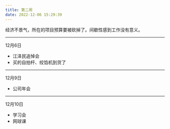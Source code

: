 ```yaml
---
title: 第二周
date: 2022-12-06 15:29:39
---
```

经济不景气，所在的项目预算要被砍掉了。间歇性感到工作没有意义。

---
12月6日
- 江泽民追悼会
- 买的自拍杆、绞馅机到货了

---
12月9日
- 公司年会

---
12月10日
- 学习会
- 网球课
